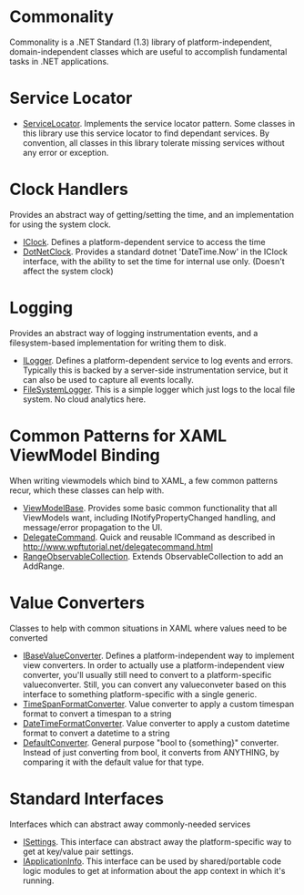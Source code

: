 ﻿# Commonality

Commonality is a .NET Standard (1.3) library of platform-independent, domain-independent 
classes which are useful to accomplish fundamental tasks in .NET applications.

# Service Locator


* [ServiceLocator](/Commonality/ServiceLocator.cs). Implements the service locator pattern. Some classes in this library use this service locator to find dependant services. By convention, all classes in this library tolerate missing services without any error or exception.


# Clock Handlers

Provides an abstract way of getting/setting the time, and an implementation for using the system clock.

* [IClock](/Commonality/IClock.cs). Defines a platform-dependent service to access the time
* [DotNetClock](/Commonality/DotNetClock.cs). Provides a standard dotnet 'DateTime.Now' in the IClock interface, with the ability to set the time for internal use only. (Doesn't affect the system clock)

# Logging

Provides an abstract way of logging instrumentation events, and a filesystem-based implementation for writing them to disk.

* [ILogger](/Commonality/ILogger.cs). Defines a platform-dependent service to log events and errors. Typically this is backed by a server-side instrumentation service, but it can also be used to capture all events locally.
* [FileSystemLogger](/Commonality/FileSystemLogger.cs). This is a simple logger which just logs to the local file system. No cloud analytics here.

# Common Patterns for XAML ViewModel Binding

When writing viewmodels which bind to XAML, a few common patterns recur, which these classes can help with.

* [ViewModelBase](/Commonality/ViewModelBase.cs). Provides some basic common functionality that all ViewModels want, including INotifyPropertyChanged handling, and message/error propagation to the UI.
* [DelegateCommand](/Commonality/DelegateCommand.cs). Quick and reusable ICommand as described in http://www.wpftutorial.net/delegatecommand.html
* [RangeObservableCollection](/Commonality/RangeObservableCollection.cs). Extends ObservableCollection to add an AddRange.

# Value Converters

Classes to help with common situations in XAML where values need to be converted

* [IBaseValueConverter](/Commonality/IBaseValueConverter.cs). Defines a platform-independent way to implement view converters. In order to actually use a platform-independent view converter, you'll usually still need to convert to a platform-specific valueconverter. Still, you can convert any valueconveter based on this interface to something platform-specific with a single generic.
* [TimeSpanFormatConverter](/Commonality/TimeSpanFormatConverter.cs). Value converter to apply a custom timespan format to convert a timespan to a string
* [DateTimeFormatConverter](/Commonality/DateTimeFormatConverter.cs). Value converter to apply a custom datetime format to convert a datetime to a string
* [DefaultConverter](/Commonality/DefaultConverter.cs). General purpose "bool to {something}" converter. Instead of just converting from bool, it converts from ANYTHING, by comparing it with the default value for that type.

# Standard Interfaces

Interfaces which can abstract away commonly-needed services

* [ISettings](/Commonality/ISettings.cs). This interface can abstract away the platform-specific way to get at key/value pair settings.
* [IApplicationInfo](/Commonality/IApplicationInfo.cs). This interface can be used by shared/portable code logic modules to get at information about the app context in which it's running.
